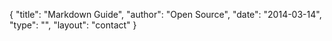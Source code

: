{
  "title": "Markdown Guide",
  "author": "Open Source",
  "date": "2014-03-14",
  "type": "",
  "layout": "contact"
}